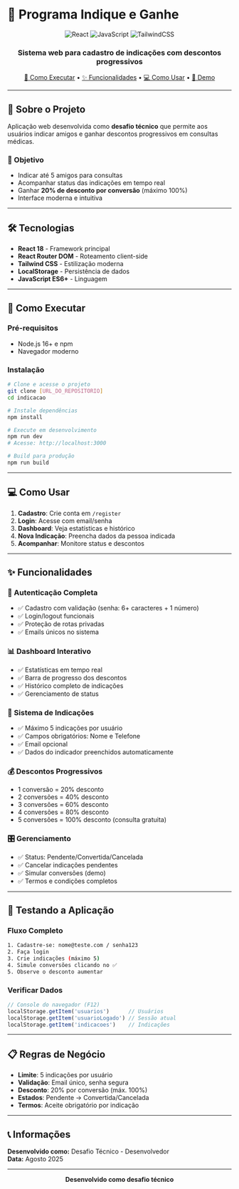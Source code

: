 # 🎯 Programa Indique e Ganhe

<div align="center">

![React](https://img.shields.io/badge/React-18.2.0-blue?style=for-the-badge&logo=react)
![JavaScript](https://img.shields.io/badge/JavaScript-ES6+-yellow?style=for-the-badge&logo=javascript)
![TailwindCSS](https://img.shields.io/badge/TailwindCSS-3.3.0-cyan?style=for-the-badge&logo=tailwindcss)

### Sistema web para cadastro de indicações com descontos progressivos

[🚀 Como Executar](#-como-executar) • [✨ Funcionalidades](#-funcionalidades) • [💻 Como Usar](#-como-usar) • [🎯 Demo](#-testando-a-aplicação)

</div>

---

## 📖 Sobre o Projeto

Aplicação web desenvolvida como **desafio técnico** que permite aos usuários indicar amigos e ganhar descontos progressivos em consultas médicas.

### 🎯 Objetivo
- Indicar até 5 amigos para consultas
- Acompanhar status das indicações em tempo real
- Ganhar **20% de desconto por conversão** (máximo 100%)
- Interface moderna e intuitiva

---

## 🛠️ Tecnologias

- **React 18** - Framework principal
- **React Router DOM** - Roteamento client-side
- **Tailwind CSS** - Estilização moderna
- **LocalStorage** - Persistência de dados
- **JavaScript ES6+** - Linguagem

---

## 🚀 Como Executar

### Pré-requisitos
- Node.js 16+ e npm
- Navegador moderno

### Instalação
```bash
# Clone e acesse o projeto
git clone [URL_DO_REPOSITORIO]
cd indicacao

# Instale dependências
npm install

# Execute em desenvolvimento
npm run dev
# Acesse: http://localhost:3000

# Build para produção
npm run build
```

---

## 💻 Como Usar

1. **Cadastro**: Crie conta em `/register`
2. **Login**: Acesse com email/senha
3. **Dashboard**: Veja estatísticas e histórico
4. **Nova Indicação**: Preencha dados da pessoa indicada
5. **Acompanhar**: Monitore status e descontos

---

## ✨ Funcionalidades

### 🔐 Autenticação Completa
- ✅ Cadastro com validação (senha: 6+ caracteres + 1 número)
- ✅ Login/logout funcionais
- ✅ Proteção de rotas privadas
- ✅ Emails únicos no sistema

### 📊 Dashboard Interativo
- ✅ Estatísticas em tempo real
- ✅ Barra de progresso dos descontos
- ✅ Histórico completo de indicações
- ✅ Gerenciamento de status

### 👥 Sistema de Indicações
- ✅ Máximo 5 indicações por usuário
- ✅ Campos obrigatórios: Nome e Telefone
- ✅ Email opcional
- ✅ Dados do indicador preenchidos automaticamente

### 💰 Descontos Progressivos
- 1 conversão = 20% desconto
- 2 conversões = 40% desconto
- 3 conversões = 60% desconto
- 4 conversões = 80% desconto
- 5 conversões = 100% desconto (consulta gratuita)

### 🎛️ Gerenciamento
- ✅ Status: Pendente/Convertida/Cancelada
- ✅ Cancelar indicações pendentes
- ✅ Simular conversões (demo)
- ✅ Termos e condições completos

---


## 🎯 Testando a Aplicação

### Fluxo Completo
```bash
1. Cadastre-se: nome@teste.com / senha123
2. Faça login
3. Crie indicações (máximo 5)
4. Simule conversões clicando no ✅
5. Observe o desconto aumentar
```

### Verificar Dados
```javascript
// Console do navegador (F12)
localStorage.getItem('usuarios')      // Usuários
localStorage.getItem('usuarioLogado') // Sessão atual
localStorage.getItem('indicacoes')    // Indicações
```

---

## 📋 Regras de Negócio

- **Limite**: 5 indicações por usuário
- **Validação**: Email único, senha segura
- **Desconto**: 20% por conversão (máx. 100%)
- **Estados**: Pendente → Convertida/Cancelada
- **Termos**: Aceite obrigatório por indicação

---

## 📞 Informações

**Desenvolvido como:** Desafio Técnico - Desenvolvedor  
**Data:** Agosto 2025  

---

<div align="center">

**Desenvolvido como desafio técnico**

</div>